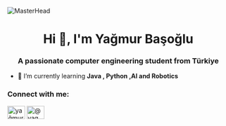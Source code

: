 ![MasterHead](https://www.moradam.com/wp-content/uploads/2017/07/yazilim.jpg)
<h1 align="center">Hi 👋, I'm Yağmur Başoğlu</h1>
<h3 align="center">A passionate computer engineering student from Türkiye</h3>

- 🌱 I’m currently learning **Java , Python ,AI and Robotics**

<h3 align="left">Connect with me:</h3>
<p align="left">
<a href="https://linkedin.com/in/yağmur başoğlu" target="blank"><img align="center" src="https://raw.githubusercontent.com/rahuldkjain/github-profile-readme-generator/master/src/images/icons/Social/linked-in-alt.svg" alt="yağmur başoğlu" height="30" width="40" /></a>
<a href="https://www.hackerrank.com/@yagmurbasoglu74" target="blank"><img align="center" src="https://raw.githubusercontent.com/rahuldkjain/github-profile-readme-generator/master/src/images/icons/Social/hackerrank.svg" alt="@yagmurbasoglu74" height="30" width="40" /></a>
</p>
